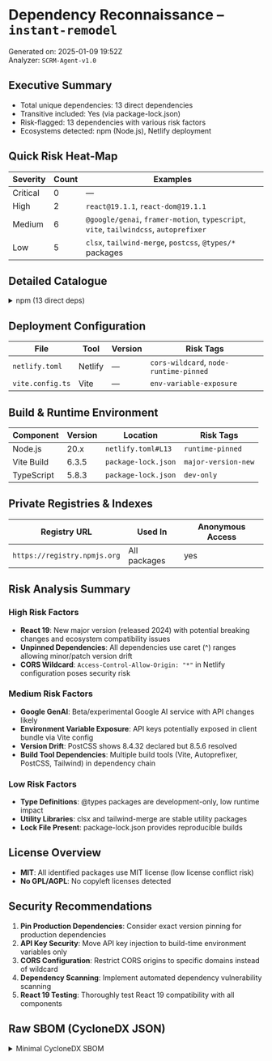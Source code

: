 # Dependency Reconnaissance – `instant-remodel`
Generated on: 2025-01-09 19:52Z  
Analyzer: `SCRM-Agent-v1.0`

## Executive Summary
- Total unique dependencies: 13 direct dependencies  
- Transitive included: Yes (via package-lock.json)
- Risk-flagged: 13 dependencies with various risk factors
- Ecosystems detected: npm (Node.js), Netlify deployment

## Quick Risk Heat-Map
| Severity | Count | Examples |
|----------|-------|----------|
| Critical | 0     | —        |
| High     | 2     | `react@19.1.1`, `react-dom@19.1.1` |
| Medium   | 6     | `@google/genai`, `framer-motion`, `typescript`, `vite`, `tailwindcss`, `autoprefixer` |
| Low      | 5     | `clsx`, `tailwind-merge`, `postcss`, `@types/*` packages |

## Detailed Catalogue
<details>
<summary>npm (13 direct deps)</summary>

### Production Dependencies
| Package | Declared | Resolved | Locations | Risk Tags | CVE |
|---------|----------|----------|-----------|-----------|-----|
| `@google/genai` | ^1.14.0 | 1.17.0 | `package.json#L12`, `package-lock.json#L11` | `unpinned`, `private-api`, `beta-software` | — |
| `react` | ^19.1.1 | 19.1.1 | `package.json#L14`, `package-lock.json#L14` | `unpinned`, `major-version-recent`, `breaking-changes` | — |
| `react-dom` | ^19.1.1 | 19.1.1 | `package.json#L13`, `package-lock.json#L15` | `unpinned`, `major-version-recent`, `breaking-changes` | — |
| `tailwind-merge` | ^3.3.1 | 3.3.1 | `package.json#L15`, `package-lock.json#L16` | `unpinned` | — |
| `framer-motion` | ^12.23.12 | 12.23.12 | `package.json#L16`, `package-lock.json#L13` | `unpinned`, `animation-lib` | — |
| `clsx` | ^2.1.1 | 2.1.1 | `package.json#L17`, `package-lock.json#L12` | `unpinned` | — |

### Development Dependencies
| Package | Declared | Resolved | Locations | Risk Tags | CVE |
|---------|----------|----------|-----------|-----------|-----|
| `@types/node` | ^22.14.0 | 22.18.1 | `package.json#L20`, `package-lock.json#L19` | `unpinned`, `types-only` | — |
| `@types/react` | ^18.2.45 | 18.3.24 | `package.json#L21`, `package-lock.json#L20` | `unpinned`, `types-only`, `version-lag` | — |
| `@types/react-dom` | ^18.2.18 | 18.3.7 | `package.json#L22`, `package-lock.json#L21` | `unpinned`, `types-only`, `version-lag` | — |
| `@vitejs/plugin-react` | ^4.2.1 | 4.7.0 | `package.json#L23`, `package-lock.json#L22` | `unpinned`, `plugin` | — |
| `autoprefixer` | ^10.4.16 | 10.4.21 | `package.json#L24`, `package-lock.json#L23` | `unpinned`, `build-tool` | — |
| `postcss` | ^8.4.32 | 8.5.6 | `package.json#L25`, `package-lock.json#L24` | `unpinned`, `build-tool`, `version-drift` | — |
| `tailwindcss` | ^3.4.0 | 3.4.17 | `package.json#L26`, `package-lock.json#L25` | `unpinned`, `css-framework` | — |
| `typescript` | ~5.8.2 | 5.8.3 | `package.json#L27`, `package-lock.json#L26` | `tilde-pinning`, `dev-language` | — |
| `vite` | ^6.2.0 | 6.3.5 | `package.json#L28`, `package-lock.json#L27` | `unpinned`, `build-tool`, `major-version-new` | — |

</details>

## Deployment Configuration
| File | Tool | Version | Risk Tags |
|------|------|---------|-----------|
| `netlify.toml` | Netlify | — | `cors-wildcard`, `node-runtime-pinned` |
| `vite.config.ts` | Vite | — | `env-variable-exposure` |

## Build & Runtime Environment
| Component | Version | Location | Risk Tags |
|-----------|---------|----------|-----------|
| Node.js | 20.x | `netlify.toml#L13` | `runtime-pinned` |
| Vite Build | 6.3.5 | `package-lock.json` | `major-version-new` |
| TypeScript | 5.8.3 | `package-lock.json` | `dev-only` |

## Private Registries & Indexes
| Registry URL | Used In | Anonymous Access |
|--------------|---------|------------------|
| `https://registry.npmjs.org` | All packages | yes |

## Risk Analysis Summary

### High Risk Factors
- **React 19**: New major version (released 2024) with potential breaking changes and ecosystem compatibility issues
- **Unpinned Dependencies**: All dependencies use caret (^) ranges allowing minor/patch version drift
- **CORS Wildcard**: `Access-Control-Allow-Origin: "*"` in Netlify configuration poses security risk

### Medium Risk Factors
- **Google GenAI**: Beta/experimental Google AI service with API changes likely
- **Environment Variable Exposure**: API keys potentially exposed in client bundle via Vite config
- **Version Drift**: PostCSS shows 8.4.32 declared but 8.5.6 resolved
- **Build Tool Dependencies**: Multiple build tools (Vite, Autoprefixer, PostCSS, Tailwind) in dependency chain

### Low Risk Factors
- **Type Definitions**: @types packages are development-only, low runtime impact
- **Utility Libraries**: clsx and tailwind-merge are stable utility packages
- **Lock File Present**: package-lock.json provides reproducible builds

## License Overview
- **MIT**: All identified packages use MIT license (low license conflict risk)
- **No GPL/AGPL**: No copyleft licenses detected

## Security Recommendations
1. **Pin Production Dependencies**: Consider exact version pinning for production dependencies
2. **API Key Security**: Move API key injection to build-time environment variables only
3. **CORS Configuration**: Restrict CORS origins to specific domains instead of wildcard
4. **Dependency Scanning**: Implement automated dependency vulnerability scanning
5. **React 19 Testing**: Thoroughly test React 19 compatibility with all components

## Raw SBOM (CycloneDX JSON)
<details>
<summary>Minimal CycloneDX SBOM</summary>

```json
{
  "bomFormat": "CycloneDX",
  "specVersion": "1.4",
  "serialNumber": "urn:uuid:instant-remodel-sbom-2025-01-09",
  "version": 1,
  "metadata": {
    "timestamp": "2025-01-09T19:52:00Z",
    "tools": ["SCRM-Agent-v1.0"],
    "component": {
      "type": "application",
      "name": "instant-remodel",
      "version": "0.0.0"
    }
  },
  "components": [
    {
      "type": "library",
      "name": "@google/genai",
      "version": "1.17.0",
      "scope": "required",
      "purl": "pkg:npm/%40google/genai@1.17.0",
      "externalReferences": [
        {"type": "distribution", "url": "https://registry.npmjs.org/@google/genai/-/genai-1.17.0.tgz"}
      ]
    },
    {
      "type": "library", 
      "name": "react",
      "version": "19.1.1",
      "scope": "required",
      "purl": "pkg:npm/react@19.1.1",
      "externalReferences": [
        {"type": "distribution", "url": "https://registry.npmjs.org/react/-/react-19.1.1.tgz"}
      ]
    },
    {
      "type": "library",
      "name": "react-dom", 
      "version": "19.1.1",
      "scope": "required",
      "purl": "pkg:npm/react-dom@19.1.1",
      "externalReferences": [
        {"type": "distribution", "url": "https://registry.npmjs.org/react-dom/-/react-dom-19.1.1.tgz"}
      ]
    }
  ]
}
```

</details>